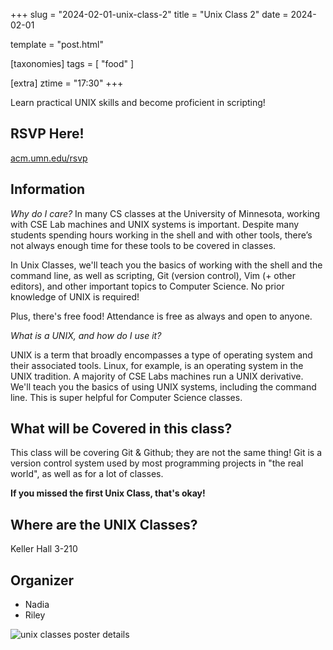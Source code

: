+++
slug = "2024-02-01-unix-class-2"
title = "Unix Class 2"
date = 2024-02-01

template = "post.html"

[taxonomies]
tags = [ "food" ]

[extra]
ztime = "17:30"
+++

Learn practical UNIX skills and become proficient in scripting!

<!-- more -->

## RSVP Here!
[acm.umn.edu/rsvp](acm.umn.edu/rsvp)

## Information

*Why do I care?*
In many CS classes at the University of Minnesota, working with CSE Lab machines and UNIX systems is important. Despite many students spending hours working in the shell and with other tools, there’s not always enough time for these tools to be covered in classes.

In Unix Classes, we'll teach you the basics of working with the shell and the command line, as well as scripting, Git (version control), Vim (+ other editors), and other important topics to Computer Science. No prior knowledge of UNIX is required! 

Plus, there's free food! Attendance is free as always and open to anyone.

*What is a UNIX, and how do I use it?*

UNIX is a term that broadly encompasses a type of operating system and their associated tools. Linux, for example, is an operating system in the UNIX tradition. A majority of CSE Labs machines run a UNIX derivative. We'll teach you the basics of using UNIX systems, including
the command line. This is super helpful for Computer Science classes.

## What will be Covered in this class?

This class will be covering Git & Github; they are not the same thing! Git is a version control system used by most programming projects in "the real world", as well as for a lot of classes.

**If you missed the first Unix Class, that's okay!**

## Where are the UNIX Classes?

Keller Hall 3-210

## Organizer
* Nadia
* Riley

![unix classes poster details](/static/events/2024/unix.jpg)